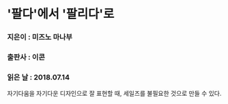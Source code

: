 # '팔다'에서 '팔리다'로
### 지은이 : 미즈노 마나부
### 출판사 : 이콘
### 읽은 날 : 2018.07.14

자기다움을 자기다운 디자인으로 잘 표현할 때, 세일즈를 불필요한 것으로 만들 수 있다.